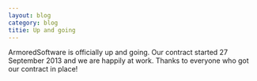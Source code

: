 ```yaml
---
layout: blog
category: blog
titie: Up and going
---
```


ArmoredSoftware is officially up and going.  Our contract started
27 September 2013 and we are happily at work. Thanks to everyone who
got our contract in place!
